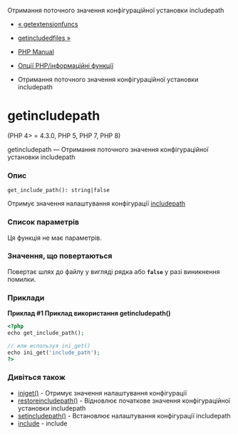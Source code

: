 Отримання поточного значення конфігураційної установки includepath

-   [« getextensionfuncs](function.get-extension-funcs.html)
    
-   [getincludedfiles »](function.get-included-files.html)
    
-   [PHP Manual](index.md)
    
-   [Опції PHP/інформаційні функції](ref.info.md)
    
-   Отримання поточного значення конфігураційної установки includepath
    

# getincludepath

(PHP 4> = 4.3.0, PHP 5, PHP 7, PHP 8)

getincludepath — Отримання поточного значення конфігураційної установки includepath

### Опис

```methodsynopsis
get_include_path(): string|false
```

Отримує значення налаштування конфігурації [includepath](ini.core.html#ini.include-path)

### Список параметрів

Ця функція не має параметрів.

### Значення, що повертаються

Повертає шлях до файлу у вигляді рядка або **`false`** у разі виникнення помилки.

### Приклади

**Приклад #1 Приклад використання **getincludepath()****

```php
<?php
echo get_include_path();

// или используя ini_get()
echo ini_get('include_path');
?>
```

### Дивіться також

-   [iniget()](function.ini-get.html) - Отримує значення налаштування конфігурації
-   [restoreincludepath()](function.restore-include-path.html) - Відновлює початкове значення конфігураційної установки includepath
-   [setincludepath()](function.set-include-path.html) - Встановлює налаштування конфігурації includepath
-   [include](function.include.md) - include